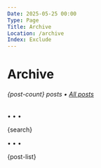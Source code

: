 ```yaml
---
Date: 2025-05-25 00:00
Type: Page
Title: Archive
Location: /archive
Index: Exclude
---
```


# Archive

###### {post-count} posts • [All posts](/)

<span class="divider">&bull; &bull; &bull;</span>

{search}

<span class="divider">&bull; &bull; &bull;</span>

{post-list}
